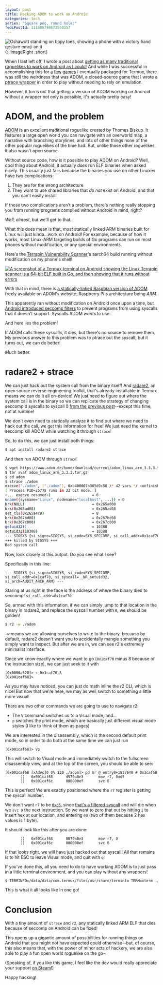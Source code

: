 ```yaml
---
layout: post
title: Hacking ADOM to work on Android
categories: tech
series: "Square peg, round hole:"
fediPostId: 111808799873500357
---
```


![Oshawott standing on tippy toes, showing a phone with a victory hand gesture emoji on it](/img/Oshavictory.png  "Success!"){: .imageRight .short}

When I last left off, I wrote a post about [getting as many traditional roguelikes to work on Android as I could!](/tech/2020/05/29/Roguelikes-in-Termux.html) And while I was successful in accomplishing this for [a](https://github.com/termux/termux-packages/pull/10916) [few](https://github.com/termux/termux-packages/pull/5740) [games](https://github.com/termux/termux-packages/pull/10923) I eventually packaged for Termux, there was still the weirdness that was ADOM, a closed-source game that I wrote a [ptrace wrapper](/tech/2020/05/29/Roguelikes-in-Termux.html#enter-ptrace) in order to play without needing to rely on emulation.

However, it turns out that getting a version of ADOM working on Android without a wrapper not only is possible, it's actually pretty easy!

<!-- more -->

# ADOM, and the problem
[ADOM](https://www.adom.de/home/index.html) is an excellent traditional roguelike created by Thomas Biskup. It features a large open world you can navigate with an overworld map, a narrative with branching storylines, and lots of other things none of the other popular roguelikes of the time had. But, unlike those other roguelikes, it also wasn't open source.

Without source code, how is it possible to play ADOM on Android? Well, cool thing about Android, it actually *does* run ELF binaries when asked nicely. This usually just fails because the binaries you use on other Linuxes have two complications:

1. They are for the wrong architecture
2. They want to use shared libraries that *do not* exist on Android, and that you can't easily install

If those two complications aren't a problem, there's nothing really stopping you from running programs compiled without Android in mind, right?

*Well, almost*, but we'll get to that.

What this does mean is that, *most* statically linked ARM binaries built for Linux will just kinda...work on Android! For example, because of how it works, most Linux-ARM targeting builds of Go programs can run on most phones without modification, or any special environments.

Here's the [Terrapin Vulnerability Scanner](https://github.com/RUB-NDS/Terrapin-Scanner/releases/tag/v1.1.0)'s aarch64 build running without modification on my phone's shell!

[![A screenshot of a Termux terminal on Android showing the Linux Terrapin scanner is a 64-bit ELF built in Go, and then showing that it runs without errors](https://media.chitter.xyz/media_attachments/files/111/699/012/936/463/830/original/5275b34208e10978.png "It runs!")](https://chitter.xyz/@archenoth/111699043164231729)

With that in mind, there is [a statically-linked Raspbian version of ADOM](https://www.adom.de/home/downloads.html) freely available on ADOM's website; Raspberry Pi's architecture being *ARM*.

This apparently ran without modification on Android once upon a time, but [Android introduced seccomp filters](/tech/2020/05/29/Roguelikes-in-Termux.html#seccomp) to prevent programs from using syscalls that it doesn't support. Syscalls ADOM *wants* to use.

And here lies the problem!

If ADOM calls these syscalls, it dies, but there's no source to remove them. My previous answer to this problem was to ptrace out the syscall, but it turns out, we can do better!

*Much* better.

# radare2 + strace
We can just hack out the system call from the binary itself! And [radare2](https://rada.re/n/), an open source reverse engineering toolkit, that's already installable in Termux means we can do it all on-device! We just need to figure out where the system call is in the binary so we can replicate the strategy of changing seccomp'd syscalls to syscall 0 [from the previous post](/tech/2020/05/29/Roguelikes-in-Termux.html#enter-ptrace)--except this time, not at runtime!

We don't even need to statically analyze it to find out where we need to hack out the call, we get this information for free! We just need the kernel to seccomp kill ADOM while watching it through `strace`!

So, to do this, we can just install both things:

```sh
$ apt install radare2 strace
```

And then run ADOM through `strace`!

```sh
$ wget https://www.adom.de/home/download/current/adom_linux_arm_3.3.3.tar.gz
$ tar xvaf adom_linux_arm_3.3.3.tar.gz
$ cd adom
$ strace ./adom
execve("./adom", ["./adom"], 0xb400007b385d9c50 /* 42 vars */ <unfinished ...>
[ Process PID=25778 runs in 32 bit mode. ]
<... execve resumed>)                   = 0
uname({sysname="Linux", nodename="localhost", ...}) = 0
brk(NULL)                               = 0x265a000
brk(0x265ad08)                          = 0x265ad08
set_tls(0x265a4c0)                      = 0
brk(0x267bd08)                          = 0x267bd08
brk(0x267c000)                          = 0x267c000
getuid32()                              = 10388
setuid32(10388)                         = 10388
--- SIGSYS {si_signo=SIGSYS, si_code=SYS_SECCOMP, si_call_addr=0x1caf70, si_syscall=__NR_setuid32, si_arch=AUDIT_ARCH_ARM} ---
+++ killed by SIGSYS +++
Bad system call
```

Now, look closely at this output. Do you see what I see?

Specifically in this line:

```
--- SIGSYS {si_signo=SIGSYS, si_code=SYS_SECCOMP, si_call_addr=0x1caf70, si_syscall=__NR_setuid32, si_arch=AUDIT_ARCH_ARM} ---
```

Staring at us right in the face is the address of where the binary died to seccomp! `si_call_addr=0x1caf70`.

So, armed with this information, if we can simply jump to that location in the binary in radare2, and replace the syscall number with `0`, we should be golden!

```sh
$ r2 -w ./adom
```

`-w` means we are allowing ourselves to write to the binary, because by default, radare2 doesn't want you to accidentally mangle something you simply want to inspect. But after we are in, we can see r2's extremely minimalist interface.

Since we know exactly where we want to go (`0x1caf70` minus 8 because of the instruction size), we can just `s`eek to it with

```
[0x0000a520]> s 0x1caf70-8
[0x001caf68]>
```

As you may have noticed, you can just do math inline the r2 CLI, which is nice! But now that we're here, we may as well switch to something a little more visual!

There are two other commands we are going to use to navigate r2:
- The `V` command switches us to a `V`isual mode, and...
- `p` switches the `p`rint mode, which are basically just different visual mode styles (I like to think of them as pages)

We are interested in the disassembly, which is the second default print mode, so in order to do both at the same time we can just run

```
[0x001caf68]> Vp
```

This will switch to Visual mode and immediately switch to the fullscreen disassembly view, and at the top of the screen, you should be able to see:

```
[0x001caf68 [xAdvc]0 0% 120 ./adom]> pd $r @ entry0+1837640 # 0x1caf68
       ╎╎   0x001caf68      d570a0e3       mov r7, 0xd5
       ╎╎   0x001caf6c      000000ef       svc 0
```

This is perfect! We are exactly positioned where the `r7` register is getting the syscall number.

We don't want `r7` to be [`0xd5`](https://github.com/torvalds/linux/blob/v4.17/arch/arm/tools/syscall.tbl#L230), since [that's a filtered syscall](https://github.com/aosp-mirror/platform_bionic/blob/2b499046f10487802bfbaaf4429160595d08b22c/libc/SECCOMP_BLACKLIST_APP.TXT#L16) and will die when we `svc 0` the next instruction. So we want to zero that out by hitting `i` to insert hex at our location, and entering `00` (two of them because 2 hex values is 1 byte).

It should look like this after you are done:

```
       ╎╎   0x001caf68      0070a0e3       mov r7, 0
       ╎╎   0x001caf6c      000000ef       svc 0
```

If that looks right, we will have just hacked out that syscall! All that remains is to hit ESC to leave Visual mode, and quit with `q`!

If you've done this, all you need to do to have working ADOM is to just pass in a little terminal environment, and you can play without any wrappers!

```sh
$ TERMINFO=/data/data/com.termux/files/usr/share/terminfo TERM=xterm ./adom
```

This is what it all looks like in one go!

<div class="asciinema">
  <script async id="asciicast-smgPNPEBZU5qYXbzp40ufL7xS" src="https://asciinema.org/a/smgPNPEBZU5qYXbzp40ufL7xS.js"></script>
</div>

# Conclusion
With a tiny amount of `strace` and `r2`, any statically linked ARM ELF that dies because of seccomp on Android can be fixed!

This opens up a gigantic amount of possibilities for running things on Android that you might not have expected could otherwise--but, of course, this also means that, with the power of minor acts of hackery, we are also able to play a fun open world roguelike on the go~

(Speaking of, if you like this game, I feel like the dev would really appreciate your support [on Steam](https://store.steampowered.com/app/333300/ADOM_Ancient_Domains_Of_Mystery/)!)

Happy hacking!
